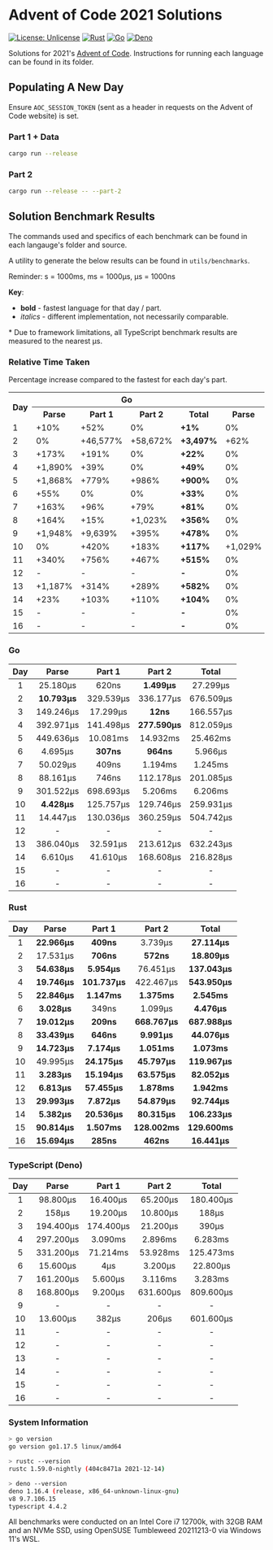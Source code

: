 # Advent of Code 2021 Solutions

[![License: Unlicense](https://img.shields.io/badge/license-Unlicense-blue.svg)](http://unlicense.org/)
[![Rust](https://github.com/maneac/aoc2021/actions/workflows/rust.yml/badge.svg)](https://github.com/maneac/aoc2021/actions/workflows/rust.yml)
[![Go](https://github.com/maneac/aoc2021/actions/workflows/golang.yml/badge.svg)](https://github.com/maneac/aoc2021/actions/workflows/golang.yml)
[![Deno](https://github.com/maneac/aoc2021/actions/workflows/deno.yml/badge.svg)](https://github.com/maneac/aoc2021/actions/workflows/deno.yml)

Solutions for 2021's [Advent of Code](https://adventofcode.com/2021). Instructions for running each language can be found in its folder.

## Populating A New Day

Ensure `AOC_SESSION_TOKEN` (sent as a header in requests on the Advent of Code website) is set.

### Part 1 + Data

```bash
cargo run --release
```

### Part 2

```bash
cargo run --release -- --part-2
```

## Solution Benchmark Results

The commands used and specifics of each benchmark can be found in each langauge's folder and source.

A utility to generate the below results can be found in `utils/benchmarks`.

Reminder: s = 1000ms, ms = 1000&mu;s, &mu;s = 1000ns

**Key**:

- **bold** - fastest language for that day / part.
- *italics* - different implementation, not necessarily comparable.

\* Due to framework limitations, all TypeScript benchmark results are measured to the nearest &mu;s.

### Relative Time Taken

Percentage increase compared to the fastest for each day's part.

<table>
  <tr>
    <th rowspan=2>Day</th>
    <th colspan=4>Go</th>
    <th colspan=4>Rust</th>
    <th colspan=4>TypeScript</th>
  </tr>
  <tr>
    <th>Parse</th>
    <th>Part 1</th>
    <th>Part 2</th>
    <th>Total</th>
    <th>Parse</th>
    <th>Part 1</th>
    <th>Part 2</th>
    <th>Total</th>
    <th>Parse</th>
    <th>Part 1</th>
    <th>Part 2</th>
    <th>Total</th>
  </tr>
  <tr>
    <td>1</td>
    <td>+10%</td>
    <td>+52%</td>
    <td>0%</td>
    <td><b>+1%</b></td>
    <td>0%</td>
    <td>0%</td>
    <td>+149%</td>
    <td><b>0%</b></td>
    <td>+330%</td>
    <td>+3,910%</td>
    <td>+4,250%</td>
    <td><b>+565%</b></td>
  </tr>
  <tr>
    <td>2</td>
    <td>0%</td>
    <td>+46,577%</td>
    <td>+58,672%</td>
    <td><b>+3,497%</b></td>
    <td>+62%</td>
    <td>0%</td>
    <td>0%</td>
    <td><b>0%</b></td>
    <td>+1,364%</td>
    <td>+2,620%</td>
    <td>+1,788%</td>
    <td><b>+900%</b></td>
  </tr>
  <tr>
    <td>3</td>
    <td>+173%</td>
    <td>+191%</td>
    <td>0%</td>
    <td><b>+22%</b></td>
    <td>0%</td>
    <td>0%</td>
    <td>+636,992%</td>
    <td><b>0%</b></td>
    <td>+256%</td>
    <td>+2,829%</td>
    <td>+176,567%</td>
    <td><b>+185%</b></td>
  </tr>
  <tr>
    <td>4</td>
    <td>+1,890%</td>
    <td>+39%</td>
    <td>0%</td>
    <td><b>+49%</b></td>
    <td>0%</td>
    <td>0%</td>
    <td>+52%</td>
    <td><b>0%</b></td>
    <td>+1,405%</td>
    <td>+2,937%</td>
    <td>+943%</td>
    <td><b>+1,055%</b></td>
  </tr>
  <tr>
    <td>5</td>
    <td>+1,868%</td>
    <td>+779%</td>
    <td>+986%</td>
    <td><b>+900%</b></td>
    <td>0%</td>
    <td>0%</td>
    <td>0%</td>
    <td><b>0%</b></td>
    <td>+1,350%</td>
    <td>+6,107%</td>
    <td>+3,821%</td>
    <td><b>+4,829%</b></td>
  </tr>
  <tr>
    <td>6</td>
    <td>+55%</td>
    <td>0%</td>
    <td>0%</td>
    <td><b>+33%</b></td>
    <td>0%</td>
    <td>+14%</td>
    <td>+14%</td>
    <td><b>0%</b></td>
    <td>+415%</td>
    <td>+1,203%</td>
    <td>+232%</td>
    <td><b>+409%</b></td>
  </tr>
  <tr>
    <td>7</td>
    <td>+163%</td>
    <td>+96%</td>
    <td>+79%</td>
    <td><b>+81%</b></td>
    <td>0%</td>
    <td>0%</td>
    <td>0%</td>
    <td><b>0%</b></td>
    <td>+748%</td>
    <td>+2,579%</td>
    <td>+366%</td>
    <td><b>+377%</b></td>
  </tr>
  <tr>
    <td>8</td>
    <td>+164%</td>
    <td>+15%</td>
    <td>+1,023%</td>
    <td><b>+356%</b></td>
    <td>0%</td>
    <td>0%</td>
    <td>0%</td>
    <td><b>0%</b></td>
    <td>+405%</td>
    <td>+1,324%</td>
    <td>+6,222%</td>
    <td><b>+1,737%</b></td>
  </tr>
  <tr>
    <td>9</td>
    <td>+1,948%</td>
    <td>+9,639%</td>
    <td>+395%</td>
    <td><b>+478%</b></td>
    <td>0%</td>
    <td>0%</td>
    <td>0%</td>
    <td><b>0%</b></td>
    <td>-</td>
    <td>-</td>
    <td>-</td>
    <td><b>-</b></td>
  </tr>
  <tr>
    <td>10</td>
    <td>0%</td>
    <td>+420%</td>
    <td>+183%</td>
    <td><b>+117%</b></td>
    <td>+1,029%</td>
    <td>0%</td>
    <td>0%</td>
    <td><b>0%</b></td>
    <td>+207%</td>
    <td>+1,480%</td>
    <td>+350%</td>
    <td><b>+401%</b></td>
  </tr>
  <tr>
    <td>11</td>
    <td>+340%</td>
    <td>+756%</td>
    <td>+467%</td>
    <td><b>+515%</b></td>
    <td>0%</td>
    <td>0%</td>
    <td>0%</td>
    <td><b>0%</b></td>
    <td>-</td>
    <td>-</td>
    <td>-</td>
    <td><b>-</b></td>
  </tr>
  <tr>
    <td>12</td>
    <td>-</td>
    <td>-</td>
    <td>-</td>
    <td><b>-</b></td>
    <td>0%</td>
    <td>0%</td>
    <td>0%</td>
    <td><b>0%</b></td>
    <td>-</td>
    <td>-</td>
    <td>-</td>
    <td><b>-</b></td>
  </tr>
  <tr>
    <td>13</td>
    <td>+1,187%</td>
    <td>+314%</td>
    <td>+289%</td>
    <td><b>+582%</b></td>
    <td>0%</td>
    <td>0%</td>
    <td>0%</td>
    <td><b>0%</b></td>
    <td>-</td>
    <td>-</td>
    <td>-</td>
    <td><b>-</b></td>
  </tr>
  <tr>
    <td>14</td>
    <td>+23%</td>
    <td>+103%</td>
    <td>+110%</td>
    <td><b>+104%</b></td>
    <td>0%</td>
    <td>0%</td>
    <td>0%</td>
    <td><b>0%</b></td>
    <td>-</td>
    <td>-</td>
    <td>-</td>
    <td><b>-</b></td>
  </tr>
  <tr>
    <td>15</td>
    <td>-</td>
    <td>-</td>
    <td>-</td>
    <td><b>-</b></td>
    <td>0%</td>
    <td>0%</td>
    <td>0%</td>
    <td><b>0%</b></td>
    <td>-</td>
    <td>-</td>
    <td>-</td>
    <td><b>-</b></td>
  </tr>
  <tr>
    <td>16</td>
    <td>-</td>
    <td>-</td>
    <td>-</td>
    <td><b>-</b></td>
    <td>0%</td>
    <td>0%</td>
    <td>0%</td>
    <td><b>0%</b></td>
    <td>-</td>
    <td>-</td>
    <td>-</td>
    <td><b>-</b></td>
  </tr>
</table>

### Go

| Day   | Parse             | Part 1            | Part 2            | Total             |
|:-----:|:-----------------:|:-----------------:|:-----------------:|:-----------------:|
| 1     | 25.180&mu;s       | 620ns             | **1.499&mu;s**    | 27.299&mu;s       |
| 2     | **10.793&mu;s**   | 329.539&mu;s      | 336.177&mu;s      | 676.509&mu;s      |
| 3     | 149.246&mu;s      | 17.299&mu;s       | **12ns**          | 166.557&mu;s      |
| 4     | 392.971&mu;s      | 141.498&mu;s      | **277.590&mu;s**  | 812.059&mu;s      |
| 5     | 449.636&mu;s      | 10.081ms          | 14.932ms          | 25.462ms          |
| 6     | 4.695&mu;s        | **307ns**         | **964ns**         | 5.966&mu;s        |
| 7     | 50.029&mu;s       | 409ns             | 1.194ms           | 1.245ms           |
| 8     | 88.161&mu;s       | 746ns             | 112.178&mu;s      | 201.085&mu;s      |
| 9     | 301.522&mu;s      | 698.693&mu;s      | 5.206ms           | 6.206ms           |
| 10    | **4.428&mu;s**    | 125.757&mu;s      | 129.746&mu;s      | 259.931&mu;s      |
| 11    | 14.447&mu;s       | 130.036&mu;s      | 360.259&mu;s      | 504.742&mu;s      |
| 12    | -                 | -                 | -                 | -                 |
| 13    | 386.040&mu;s      | 32.591&mu;s       | 213.612&mu;s      | 632.243&mu;s      |
| 14    | 6.610&mu;s        | 41.610&mu;s       | 168.608&mu;s      | 216.828&mu;s      |
| 15    | -                 | -                 | -                 | -                 |
| 16    | -                 | -                 | -                 | -                 |

### Rust

| Day   | Parse             | Part 1            | Part 2            | Total             |
|:-----:|:-----------------:|:-----------------:|:-----------------:|:-----------------:|
| 1     | **22.966&mu;s**   | **409ns**         | 3.739&mu;s        | **27.114&mu;s**   |
| 2     | 17.531&mu;s       | **706ns**         | **572ns**         | **18.809&mu;s**   |
| 3     | **54.638&mu;s**   | **5.954&mu;s**    | 76.451&mu;s       | **137.043&mu;s**  |
| 4     | **19.746&mu;s**   | **101.737&mu;s**  | 422.467&mu;s      | **543.950&mu;s**  |
| 5     | **22.846&mu;s**   | **1.147ms**       | **1.375ms**       | **2.545ms**       |
| 6     | **3.028&mu;s**    | 349ns             | 1.099&mu;s        | **4.476&mu;s**    |
| 7     | **19.012&mu;s**   | **209ns**         | **668.767&mu;s**  | **687.988&mu;s**  |
| 8     | **33.439&mu;s**   | **646ns**         | **9.991&mu;s**    | **44.076&mu;s**   |
| 9     | **14.723&mu;s**   | **7.174&mu;s**    | **1.051ms**       | **1.073ms**       |
| 10    | 49.995&mu;s       | **24.175&mu;s**   | **45.797&mu;s**   | **119.967&mu;s**  |
| 11    | **3.283&mu;s**    | **15.194&mu;s**   | **63.575&mu;s**   | **82.052&mu;s**   |
| 12    | **6.813&mu;s**    | **57.455&mu;s**   | **1.878ms**       | **1.942ms**       |
| 13    | **29.993&mu;s**   | **7.872&mu;s**    | **54.879&mu;s**   | **92.744&mu;s**   |
| 14    | **5.382&mu;s**    | **20.536&mu;s**   | **80.315&mu;s**   | **106.233&mu;s**  |
| 15    | **90.814&mu;s**   | **1.507ms**       | **128.002ms**     | **129.600ms**     |
| 16    | **15.694&mu;s**   | **285ns**         | **462ns**         | **16.441&mu;s**   |

### TypeScript (Deno)

| Day   | Parse             | Part 1            | Part 2            | Total             |
|:-----:|:-----------------:|:-----------------:|:-----------------:|:-----------------:|
| 1     | 98.800&mu;s       | 16.400&mu;s       | 65.200&mu;s       | 180.400&mu;s      |
| 2     | 158&mu;s          | 19.200&mu;s       | 10.800&mu;s       | 188&mu;s          |
| 3     | 194.400&mu;s      | 174.400&mu;s      | 21.200&mu;s       | 390&mu;s          |
| 4     | 297.200&mu;s      | 3.090ms           | 2.896ms           | 6.283ms           |
| 5     | 331.200&mu;s      | 71.214ms          | 53.928ms          | 125.473ms         |
| 6     | 15.600&mu;s       | 4&mu;s            | 3.200&mu;s        | 22.800&mu;s       |
| 7     | 161.200&mu;s      | 5.600&mu;s        | 3.116ms           | 3.283ms           |
| 8     | 168.800&mu;s      | 9.200&mu;s        | 631.600&mu;s      | 809.600&mu;s      |
| 9     | -                 | -                 | -                 | -                 |
| 10    | 13.600&mu;s       | 382&mu;s          | 206&mu;s          | 601.600&mu;s      |
| 11    | -                 | -                 | -                 | -                 |
| 12    | -                 | -                 | -                 | -                 |
| 13    | -                 | -                 | -                 | -                 |
| 14    | -                 | -                 | -                 | -                 |
| 15    | -                 | -                 | -                 | -                 |
| 16    | -                 | -                 | -                 | -                 |

### System Information

```sh
> go version
go version go1.17.5 linux/amd64

> rustc --version
rustc 1.59.0-nightly (404c8471a 2021-12-14)

> deno --version
deno 1.16.4 (release, x86_64-unknown-linux-gnu)
v8 9.7.106.15
typescript 4.4.2
```

All benchmarks were conducted on an Intel Core i7 12700k, with 32GB RAM and an NVMe SSD, using OpenSUSE Tumbleweed 20211213-0 via Windows 11's WSL.
